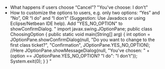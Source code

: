 -	What happens if users choose “Cancel”?
    "You've choose: I don't"
-	How to customize the options to users, e.g. only two options: “Yes” and “No”, OR “I do” and “I don’t” (Suggestion: Use Javadocs or using Eclipse/Netbean IDE help). 
    Add "YES_NO_OPTION" to showConfirmDialog.
    "
    import javax.swing.JOptionPane;
    public class ChoosingOption {
        public static void main(String[] arg) {
            int option = JOptionPane.showConfirmDialog(null, "Do you want to change to the first class ticket?", "Confirmation", JOptionPane.YES_NO_OPTION); //Here
            JOptionPane.showMessageDialog(null, "You've chosen: " + (option == JOptionPane.YES_NO_OPTION? "I do": "I don't"));
            System.exit(0);
        }
    }
    "
